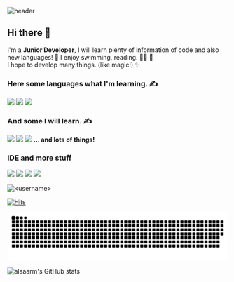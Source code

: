 ![header](https://capsule-render.vercel.app/api?type=waving&color=auto&height=300&section=header&text=leon%20kim&fontSize=90)

## Hi there 👋

<p>
    I'm a <b>Junior Developer</b>, I will learn plenty of information of code and also new languages! 🚀 
    I enjoy swimming, reading. 🏊‍♂️ 📖 <br/>
    I hope to develop many things. (like magic!) ✨ 
</p>

### Here some languages what I'm learning. ✍

<p>
    <img src="https://img.shields.io/badge/Html-E34F26?style=flat-square&logo=Html5&logoColor=white"/>
    <img src="https://img.shields.io/badge/Css-1572B6?style=flat-square&logo=Css3&logoColor=white"/>
    <img src="https://img.shields.io/badge/Javascript-F7DF1E?style=flat-square&logo=Javascript&logoColor=white"/>
</p>

### And some I will learn. ✍
<p>
    <img src="https://img.shields.io/badge/Node.js-303030?style=flat-square&logo=Node.js&logoColor=339933"/>
    <img src="https://img.shields.io/badge/React-303030?style=flat-square&logo=React&logoColor=61DAFB"/>
    <img src="https://img.shields.io/badge/Python-ffdf3d?style=flat-square&logo=Python&logoColor=206de8"/>
    <b>... and lots of things!</b>
</p>

### IDE and more stuff
<p>
    <img src="https://img.shields.io/badge/Git-F05032?style=flat-square&logo=Git&logoColor=white"/>
    <img src="https://img.shields.io/badge/GitHub-181717?style=flat-square&logo=GitHub&logoColor=white"/>
    <img src="https://img.shields.io/badge/VScode-007ACC?style=flat-square&logo=Visual Studio Code&logoColor=white"/>
    <img src="https://img.shields.io/badge/Blender-F5792A?style=flat-square&logo=Blender&logoColor=white"/>
</p>

<p><img align="center" src="https://github-readme-stats.vercel.app/api/top-langs?username=leonkimKR&show_icons=true&locale=en&layout=compact" alt="<username>" /></p>

[![Hits](https://hits.seeyoufarm.com/api/count/incr/badge.svg?url=https%3A%2F%2Fgithub.com%2Falaaarm&count_bg=%23B4B4B4&title_bg=%23313131&icon=&icon_color=%23E7E7E7&title=visiters&edge_flat=true)](https://hits.seeyoufarm.com)

![snake gif](https://github.com/alaaarm/alaaarm/blob/output/github-contribution-grid-snake.svg)

![alaaarm's GitHub stats](https://github-readme-stats.vercel.app/api?username=leonkimKRm&show_icons=true&theme=dark)

